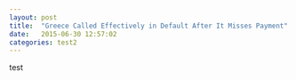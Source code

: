```yaml
---
layout: post
title:  "Greece Called Effectively in Default After It Misses Payment"
date:   2015-06-30 12:57:02
categories: test2
---
```



test
